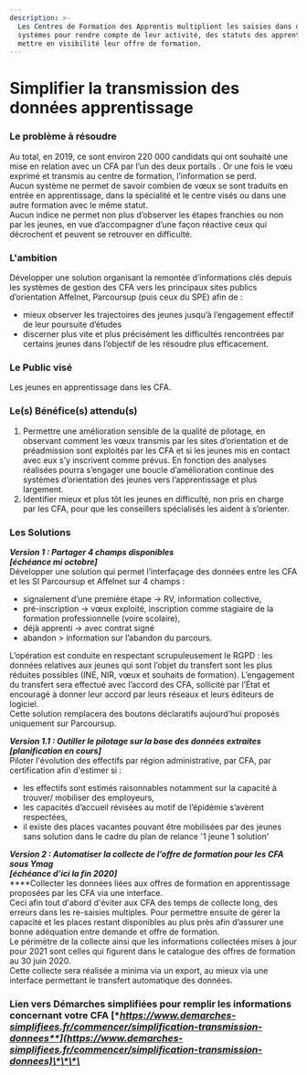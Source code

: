 ```yaml
---
description: >-
  Les Centres de Formation des Apprentis multiplient les saisies dans différents
  systèmes pour rendre compte de leur activité, des statuts des apprentis, et
  mettre en visibilité leur offre de formation.
---
```


# Simplifier la transmission des données apprentissage

### Le problème à résoudre 

Au total, en 2019, ce sont environ 220 000 candidats qui ont souhaité une mise en relation avec un CFA par l’un des deux portails . Or une fois le vœu exprimé et transmis au centre de formation, l’information se perd.   
Aucun système ne permet de savoir combien de vœux se sont traduits en entrée en apprentissage, dans la spécialité et le centre visés ou dans une autre formation avec le même statut.   
Aucun indice ne permet non plus d’observer les étapes franchies ou non par les jeunes, en vue d’accompagner d’une façon réactive ceux qui décrochent et peuvent se retrouver en difficulté.    


### L'ambition 

Développer une solution organisant la remontée d’informations clés depuis les systèmes de gestion des CFA vers les principaux sites publics d’orientation Affelnet, Parcoursup \(puis ceux du SPE\) afin de : 

* mieux observer les trajectoires des jeunes jusqu’à l’engagement effectif de leur poursuite d’études
* discerner plus vite et plus précisément les difficultés rencontrées par certains jeunes dans l’objectif de les résoudre plus efficacement.   

### Le Public visé

Les jeunes en apprentissage dans les CFA.   


### Le\(s\) Bénéfice\(s\) attendu\(s\)

1. Permettre une amélioration sensible de la qualité de pilotage, en observant comment les vœux transmis par les sites d’orientation et de préadmission sont exploités par les CFA et si les jeunes mis en contact avec eux s’y inscrivent comme prévus.  En fonction des analyses réalisées pourra s’engager une boucle d’amélioration continue des systèmes d’orientation des jeunes vers l’apprentissage et plus largement.  
2. Identifier mieux et plus tôt les jeunes en difficulté, non pris en charge par les CFA, pour que les conseillers spécialisés les aident à s’orienter. 

### Les Solutions

_**Version 1 : Partager 4 champs disponibles   
\[échéance mi octobre\]**_   
Développer une solution qui permet l’interfaçage des données entre les CFA et les SI Parcoursup et Affelnet sur 4 champs :  
- signalement d’une première étape -&gt; RV, information collective,   
- pré-inscription -&gt; vœux exploité, inscription comme stagiaire de la formation professionnelle \(voire scolaire\),   
- déjà apprenti -&gt; avec contrat signé  
- abandon &gt; information sur l’abandon du parcours.  
  
L’opération est conduite en respectant scrupuleusement le RGPD : les données relatives aux jeunes qui sont l’objet du transfert sont les plus réduites possibles \(INE, NIR, vœux et souhaits de formation\). L’engagement du transfert sera effectué avec l’accord des CFA, sollicité par l’État et encouragé à donner leur accord par leurs réseaux et leurs éditeurs de logiciel.  
Cette solution remplacera des boutons déclaratifs aujourd’hui proposés uniquement sur Parcoursup.

_**Version 1.1 : Outiller le pilotage sur la base des données extraites   
\[planification en cours\]**_  
Piloter l'évolution des effectifs par région administrative, par CFA, par certification afin d'estimer si :   
- les effectifs sont estimés raisonnables notamment sur la capacité à trouver/ mobiliser des employeurs,    
- les capacités d’accueil révisées au motif de l’épidémie s’avèrent respectées,   
- il existe des places vacantes pouvant être mobilisées par des jeunes sans solution dans le cadre du plan de relance  '1 jeune 1 solution'

_**Version 2 : Automatiser la collecte de l’offre de formation pour les CFA sous Ymag   
\[échéance d’ici la fin 2020\]**_  
****Collecter les données liées aux offres de formation en apprentissage proposées par les CFA via une interface.   
Ceci afin tout d'abord d'éviter aux CFA des temps de collecte long, des erreurs dans les re-saisies multiples. Pour permettre ensuite de gérer la capacité et les places restant disponibles au plus près afin d’assurer une bonne adéquation entre demande et offre de formation.  
Le périmètre de la collecte ainsi que les informations collectées mises à jour pour 2021 sont celles qui figurent dans le catalogue des offres de formation au 30 juin 2020.    
Cette collecte sera réalisée a minima via un export, au mieux via une interface permettant le transfert automatique des données.

### **Lien vers Démarches simplifiées pour remplir les informations concernant votre CFA** [**https://www.demarches-simplifiees.fr/commencer/simplification-transmission-donnees**](https://www.demarches-simplifiees.fr/commencer/simplification-transmission-donnees)\*\*\*\*



  


